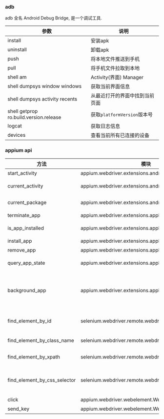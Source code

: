 ### adb

adb 全名 Android Debug Bridge, 是一个调试工具.


|参数|说明|
|---|---|
|install| 安装apk |
|uninstall| 卸载apk |
|push| 将本地文件推送到手机 |
|pull| 将手机文件拉取到本地 |
|shell am| Activity(界面) Manager |
|shell dumpsys window windows| 获取当前界面信息 |
|shell dumpsys activity recents| 从最近打开的界面中找到当前页面 |
|shell getprop ro.build.version.release| 获取`platformVersion`版本号 |
|logcat| 获取日志信息 |
|devices| 查看当前所有已连接的设备 |


### appium api

|方法|模块|说明|
|---|---|---|
|start_activity|appium.webdriver.extensions.android.activities.Activities| [启动一个app](./scripts/0002-get-package-and-activity.py#L18) |
|current_activity|appium.webdriver.extensions.android.activities.Activities| [获取当前界面名](./scripts/0002-get-package-and-activity.py#L28) |
|current_package|appium.webdriver.extensions.android.common.Common| [获取当前包名](./scripts/0002-get-package-and-activity.py#L23) |
|terminate_app|appium.webdriver.extensions.applications.Applications| [关闭一个app](./scripts/0003-terminate-app.py#L23) |
|is_app_installed|appium.webdriver.extensions.applications.Applications| [检查app是否已安装](./scripts/0004-install-app.py#L12) |
|install_app|appium.webdriver.extensions.applications.Applications| [安装一个app](./scripts/0004-install-app.py#L24) |
|remove_app|appium.webdriver.extensions.applications.Applications| [卸载一个app](./scripts/0004-install-app.py#L17) |
|query_app_state|appium.webdriver.extensions.applications.Applications| [查询一个app的状态](scripts/0005-app-state-and-background.py#L20) |
|background_app|appium.webdriver.extensions.applications.Applications| [长按 `Home` 键, 将app放置后台(单位: 秒), 然后再回到屏幕前](scripts/0005-app-state-and-background.py#L26) |
|find_element_by_id|selenium.webdriver.remote.webdriver.WebDriver| [对应于: resource-id 标签](scripts/0006-find-element-by.py#L25) |
|find_element_by_class_name|selenium.webdriver.remote.webdriver.WebDriver| [对应于: class 标签](scripts/0006-find-element-by.py#L34) |
|find_element_by_xpath|selenium.webdriver.remote.webdriver.WebDriver| [按 xpath 规则查找元素](scripts/0006-find-element-by.py#L35) |
|find_element_by_css_selector|selenium.webdriver.remote.webdriver.WebDriver| [按 css_selector 规则查找元素](scripts/0006-find-element-by.py#L36) |
|click|appium.webdriver.webelement.WebElement| [点击控件](scripts/0006-find-element-by.py#L25) |
|send_key|appium.webdriver.webelement.WebElement| [输入内容](scripts/0006-find-element-by.py#L34) |


